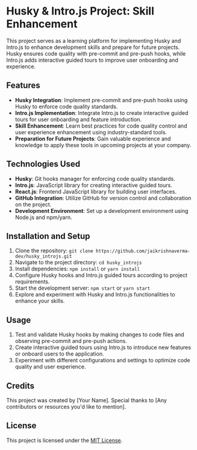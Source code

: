 # Husky & Intro.js Project: Skill Enhancement

This project serves as a learning platform for implementing Husky and Intro.js to enhance development skills and prepare for future projects. Husky ensures code quality with pre-commit and pre-push hooks, while Intro.js adds interactive guided tours to improve user onboarding and experience.

## Features

- **Husky Integration**: Implement pre-commit and pre-push hooks using Husky to enforce code quality standards.
- **Intro.js Implementation**: Integrate Intro.js to create interactive guided tours for user onboarding and feature introduction.
- **Skill Enhancement**: Learn best practices for code quality control and user experience enhancement using industry-standard tools.
- **Preparation for Future Projects**: Gain valuable experience and knowledge to apply these tools in upcoming projects at your company.

## Technologies Used

- **Husky**: Git hooks manager for enforcing code quality standards.
- **Intro.js**: JavaScript library for creating interactive guided tours.
- **React.js**: Frontend JavaScript library for building user interfaces.
- **GitHub Integration**: Utilize GitHub for version control and collaboration on the project.
- **Development Environment**: Set up a development environment using Node.js and npm/yarn.

## Installation and Setup

1. Clone the repository: `git clone https://github.com/jaikrishnaverma-dev/husky_introjs.git`
2. Navigate to the project directory: `cd husky_introjs`
3. Install dependencies: `npm install` or `yarn install`
4. Configure Husky hooks and Intro.js guided tours according to project requirements.
5. Start the development server: `npm start` or `yarn start`
6. Explore and experiment with Husky and Intro.js functionalities to enhance your skills.

## Usage

1. Test and validate Husky hooks by making changes to code files and observing pre-commit and pre-push actions.
2. Create interactive guided tours using Intro.js to introduce new features or onboard users to the application.
3. Experiment with different configurations and settings to optimize code quality and user experience.

## Credits

This project was created by [Your Name]. Special thanks to [Any contributors or resources you'd like to mention].

## License

This project is licensed under the [MIT License](https://opensource.org/licenses/MIT).


